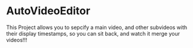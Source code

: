 # AutoVideoEditor
This Project allows you to sepcify a main video, and other subvideos with their display timestamps, so you can sit
back, and watch it merge your videos!!!
